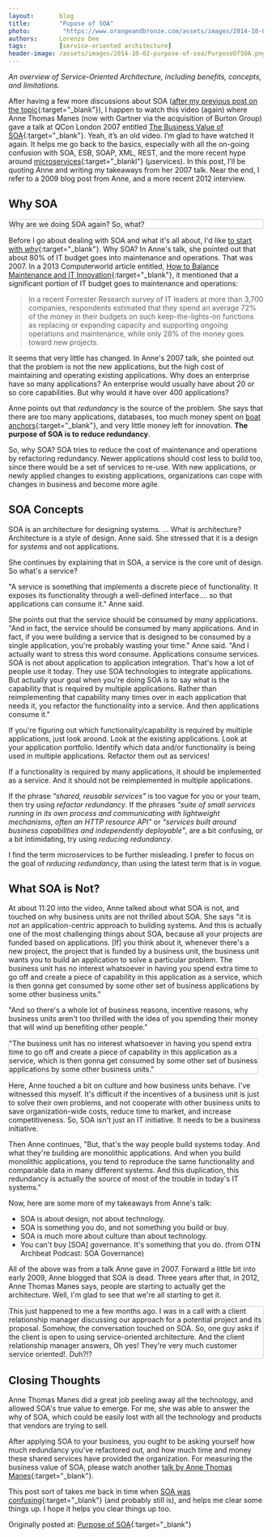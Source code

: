 ```yaml
---
layout:       blog
title:        "Pupose of SOA"
photo:		   "https://www.orangeandbronze.com/assets/images/2014-10-02-purpose-of-soa/FBimage-PurposeOfSOA.png"
authors:      Lorenzo Dee
tags:         [service-oriented architecture]
header-image: /assets/images/2014-10-02-purpose-of-soa/PurposeOfSOA.png
---
```

*An overview of Service-Oriented Architecture, including benefits, concepts, and limitations.*

After having a few more discussions about SOA ([after my previous post on the topic](https://lorenzo-dee.blogspot.com/2014/05/service-orientation-object-orientation.html){:target="_blank"}), I happen to watch this video (again) where Anne Thomas Manes (now with Gartner via the acquisition of Burton Group) gave a talk at QCon London 2007 entitled [The Business Value of SOA](https://www.infoq.com/presentations/anne-thomas-manes-business-soa/){:target="_blank"}. Yeah, it’s an old video. I’m glad to have watched it again. It helps me go back to the basics, especially with all the on-going confusion with SOA, ESB, SOAP, XML, REST, and the more recent hype around [microservices](https://martinfowler.com/articles/microservices.html){:target="_blankl"} (µservices). In this post, I’ll be quoting Anne and writing my takeaways from her 2007 talk. Near the end, I refer to a 2009 blog post from Anne, and a more recent 2012 interview.

## Why SOA

<aside class="float-md-right my-md-3 ml-md-3 mb-3 p-3 col-md-3" style="border: 1px solid #ccc; border-radius: 4px;">Why are we doing SOA again? So, what?
</aside>

Before I go about dealing with SOA and what it's all about, I'd like [to start with *why*](https://simonsinek.com/){:target="_blank"}. Why SOA? In Anne's talk, she pointed out that about 80% of IT budget goes into maintenance and operations. That was 2007. In a 2013 Computerworld article entitled, [How to Balance Maintenance and IT Innovation](https://www.computerworld.com/article/2486278/how-to-balance-maintenance-and-it-innovation.html){:target="_blank"}, it mentioned that a significant portion of IT budget goes to maintenance and operations:

> In a recent Forrester Research survey of IT leaders at more than 3,700 companies, respondents estimated that they spend an average 72% of the money in their budgets on such keep-the-lights-on functions as replacing or expanding capacity and supporting ongoing operations and maintenance, while only 28% of the money goes toward new projects.

It seems that very little has changed. In Anne's 2007 talk, she pointed out that the problem is not the new applications, but the high cost of maintaining and operating existing applications. Why does an enterprise have so many applications? An enterprise would usually have about 20 or so core capabilities. But why would it have over 400 applications?

Anne points out that *redundancy* is the source of the problem. She says that there are too many applications, databases, too much money spent on [boat anchors](https://en.wikipedia.org/wiki/Boat_anchor_%28metaphor%29#Software){:target="_blank"}, and very little money left for innovation. **The purpose of SOA is to reduce redundancy**.

So, why SOA? SOA tries to reduce the cost of maintenance and operations by refactoring redundancy. Newer applications should cost less to build too, since there would be a set of services to re-use. With new applications, or newly applied changes to existing applications, organizations can cope with changes in business and become more agile.

## SOA Concepts

SOA is an architecture for designing systems. … What is architecture? Architecture is a style of design. Anne said. She stressed that it is a design for *systems* and not applications.

She continues by explaining that in SOA, a service is the core unit of design. So what's a service?

"A service is something that implements a discrete piece of functionality. It exposes its functionality through a well-defined interface.… so that applications can consume it." Anne said.

She points out that the service should be consumed by *many* applications. "And in fact, the service should be consumed by many applications. And in fact, if you were building a service that is designed to be consumed by a single application, you're probably wasting your time." Anne said. "And I actually want to stress this word consume. Applications consume services. SOA is not about application to application integration. That's how a lot of people use it today. They use SOA technologies to integrate applications. But actually your goal when you're doing SOA is to say what is the capability that is required by multiple applications. Rather than reimplementing that capability many times over in each application that needs it, you refactor the functionality into a service. And then applications consume it."

If you're figuring out which functionality/capability is required by multiple applications, just look around. Look at the existing applications. Look at your application portfolio. Identify which data and/or functionality is being used in multiple applications. Refactor them out as services!

If a functionality is required by many applications, it should be implemented as a service. And it should not be reimplemented in multiple applications.

If the phrase *"shared, reusable services"* is too vague for you or your team, then try using *refactor redundancy*. If the phrases *"suite of small services running in its own process and communicating with lightweight mechanisms, often an HTTP resource API"* or *"services built around business capabilities and independently deployable"*, are a bit confusing, or a bit intimidating, try using *reducing redundancy*.

I find the term microservices to be further misleading. I prefer to focus on the goal of *reducing redundancy*, than using the latest term that is in vogue.

## What SOA is Not?

At about 11:20 into the video, Anne talked about what SOA is not, and touched on why business units are not thrilled about SOA. She says "it is *not* an application-centric approach to building systems. And this is actually one of the most challenging things about SOA, because all your projects are funded based on applications. [If] you think about it, whenever there's a new project, the project that is funded by a business unit, the business unit wants you to build an application to solve a particular problem. The business unit has no interest whatsoever in having you spend extra time to go off and create a piece of capability in this application as a service, which is then gonna get consumed by some other set of business applications by some other business units."

"And so there's a whole lot of business reasons, incentive reasons, why business units aren't too thrilled with the idea of you spending their money that will wind up benefiting other people."

<aside class="float-md-left my-md-3 ml-md-3 mb-3 p-3 col-md-3" style="border: 1px solid #ccc; border-radius: 4px; margin-right:10px;">
"The business unit has no interest whatsoever in having you spend extra time to go off and create a piece of capability in this application as a service, which is then gonna get consumed by some other set of business applications by some other business units."
</aside>

Here, Anne touched a bit on culture and how business units behave. I've witnessed this myself. It's difficult if the incentives of a business unit is just to solve their own problems, and not cooperate with other business units to save organization-wide costs, reduce time to market, and increase competitiveness. So, SOA isn't just an IT initiative. It needs to be a business initiative.

Then Anne continues, "But, that's the way people build systems today. And what they're building are monolithic applications. And when you build monolithic applications, you tend to reproduce the same functionality and comparable data in many different systems. And this duplication, this redundancy is actually the source of most of the trouble in today's IT systems."

Now, here are some more of my takeaways from Anne's talk:

- SOA is about design, not about technology.
- SOA is something you do, and not something you build or buy.
- SOA is much more about culture than about technology.
- You can't buy [SOA] governance. It's something that you do. (from OTN Archbeat Podcast: SOA Governance)

All of the above was from a talk Anne gave in 2007. Forward a little bit into early 2009, Anne blogged that SOA is dead. Three years after that, in 2012, Anne Thomas Manes says, people are starting to actually get the architecture. Well, I'm glad to see that we're all starting to get it.

<aside class="float-md-right my-md-3 ml-md-3 mb-3 p-3 col-md-3" style="border: 1px solid #ccc; border-radius: 4px;">This just happened to me a few months ago. I was in a call with a client relationship manager discussing our approach for a potential project and its proposal. Somehow, the conversation touched on SOA. So, one guy asks if the client is open to using service-oriented architecture. And the client relationship manager answers, Oh yes! They're very much customer service oriented!. Duh?!?
</aside>

## Closing Thoughts

Anne Thomas Manes did a great job peeling away all the technology, and allowed SOA's true value to emerge. For me, she was able to answer the why of SOA, which could be easily lost with all the technology and products that vendors are trying to sell.

After applying SOA to your business, you ought to be asking yourself how much redundancy you've refactored out, and how much time and money these shared services have provided the organization. For measuring the business value of SOA, please watch another [talk by Anne Thomas Manes](https://www.infoq.com/presentations/Proving-Business-Value-of-SOA/){:target="_blank"}.

This post sort of takes me back in time when [SOA was confusing](https://martinfowler.com/bliki/ServiceOrientedAmbiguity.html){:target="_blank"} (and probably still is), and helps me clear some things up. I hope it helps you clear things up too.

Originally posted at: [Purpose of SOA](https://lorenzo-dee.blogspot.com/2014/08/purpose-of-soa.html){:target="_blank"}